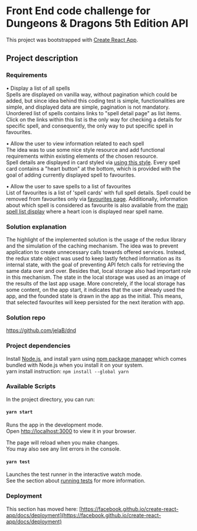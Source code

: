 # Front End code challenge for Dungeons & Dragons 5th Edition API

This project was bootstrapped with [Create React App](https://github.com/facebook/create-react-app).

## Project description

### Requirements

• Display a list of all spells \
Spells are displayed on vanilla way, without pagination which could be added, but since idea behind this coding test is
simple, functionalities are simple, and displayed data are simple, pagination is not mandatory.
Unordered list of spells contains links to "spell detail page" as list items. Click on the links within this list is the
only way for checking a details for specific spell, and consequently, the only way to put specific spell in favourites.

• Allow the user to view information related to each spell \
The idea was to use some nice style resource and add functional requirements within existing elements of the chosen
resource.\
Spell details are displayed in card styled
via [using this style](https://codeburst.io/make-a-magic-the-gathering-card-in-css-5e4e06a5e604).
Every spell card contains a "heart button" at the bottom, which is provided with the goal of adding currently displayed
spell to favourites.

• Allow the user to save spells to a list of favourites \
List of favourites is a list of 'spell cards' with full spell details. Spell could be removed from favourites only
via [favourites page](http://localhost:3000/favs).
Additionally, information about which spell is considered as favourite is also available from
the [main spell list display](http://localhost:3000/spells) where a heart icon is displayed near spell name.

### Solution explanation

The highlight of the implemented solution is the usage of the redux library and the simulation of the caching mechanism.
The idea was to prevent application to create unnecessary calls towards offered services. Instead, the redux state
object was used to keep lastly fetched information as its internal state, with the goal of preventing API fetch calls
for retrieving the same data over and over. Besides that, local storage also had important role in this mechanism. The
state in the local storage was used as an image of the results of the last app usage. More concretely, if the local
storage has some content, on the app start, it indicates that the user already used the app, and the founded state is
drawn in the app as the initial.
This means, that selected favourites will keep persisted for the next iteration with app.

### Solution repo

https://github.com/jelaB/dnd

### Project dependencies

Install [Node.js](https://nodejs.org/en/download/), and install yarn using [npm package manager](https://www.npmjs.com/)
which comes bundled with Node.js when you install it on your system.  
yarn install instruction: `npm install --global yarn`

### Available Scripts

In the project directory, you can run:

#### `yarn start`

Runs the app in the development mode.\
Open [http://localhost:3000](http://localhost:3000) to view it in your browser.

The page will reload when you make changes.\
You may also see any lint errors in the console.

#### `yarn test`

Launches the test runner in the interactive watch mode.\
See the section about [running tests](https://facebook.github.io/create-react-app/docs/running-tests) for more
information.

### Deployment

This section has moved
here: [https://facebook.github.io/create-react-app/docs/deployment](https://facebook.github.io/create-react-app/docs/deployment)

